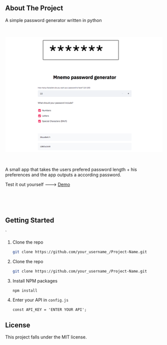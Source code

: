 ## About The Project
A simple password generator written in python

<br />

<p align="center">
    <a href="https://github.com/MaximilianFreitag/birthday_calculator">
        <img src="https://github.com/MaximilianFreitag/Password-Generator-Streamlit/blob/master/pasword.jpg">
    </a>
</p>

<br />

A small app that takes the users prefered password length + his preferences and the app outputs a according password. 


Test it out yourself ---> [Demo](https://share.streamlit.io/maximilianfreitag/password-generator-streamlit/pass_gen.py)


<br />
<br />
<br />


<!-- GETTING STARTED -->
## Getting Started
`

1. Clone the repo
   ```sh
   git clone https://github.com/your_username_/Project-Name.git
   ```

2. Clone the repo
   ```sh
   git clone https://github.com/your_username_/Project-Name.git
   ```
3. Install NPM packages
   ```sh
   npm install
   ```
4. Enter your API in `config.js`
   ```JS
   const API_KEY = 'ENTER YOUR API';
   ```






## License
This project falls under the MIT license.
